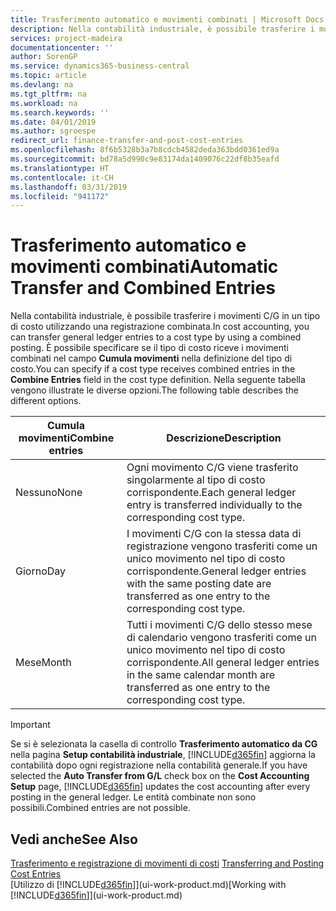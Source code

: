 ```yaml
---
title: Trasferimento automatico e movimenti combinati | Microsoft Docs
description: Nella contabilità industriale, è possibile trasferire i movimenti C/G in un tipo di costo utilizzando una registrazione combinata. È possibile specificare se il tipo di costo riceve i movimenti combinati nel campo **Cumula movimenti** nella definizione del tipo di costo. Nella seguente tabella vengono illustrate le diverse opzioni.
services: project-madeira
documentationcenter: ''
author: SorenGP
ms.service: dynamics365-business-central
ms.topic: article
ms.devlang: na
ms.tgt_pltfrm: na
ms.workload: na
ms.search.keywords: ''
ms.date: 04/01/2019
ms.author: sgroespe
redirect_url: finance-transfer-and-post-cost-entries
ms.openlocfilehash: 8f6b5328b3a7b8cdcb4582deda363bdd0361ed9a
ms.sourcegitcommit: bd78a5d990c9e83174da1409076c22df8b35eafd
ms.translationtype: HT
ms.contentlocale: it-CH
ms.lasthandoff: 03/31/2019
ms.locfileid: "941172"
---
```

# <a name="automatic-transfer-and-combined-entries"></a><span data-ttu-id="dc2d4-105">Trasferimento automatico e movimenti combinati</span><span class="sxs-lookup"><span data-stu-id="dc2d4-105">Automatic Transfer and Combined Entries</span></span>
<span data-ttu-id="dc2d4-106">Nella contabilità industriale, è possibile trasferire i movimenti C/G in un tipo di costo utilizzando una registrazione combinata.</span><span class="sxs-lookup"><span data-stu-id="dc2d4-106">In cost accounting, you can transfer general ledger entries to a cost type by using a combined posting.</span></span> <span data-ttu-id="dc2d4-107">È possibile specificare se il tipo di costo riceve i movimenti combinati nel campo **Cumula movimenti** nella definizione del tipo di costo.</span><span class="sxs-lookup"><span data-stu-id="dc2d4-107">You can specify if a cost type receives combined entries in the **Combine Entries** field in the cost type definition.</span></span> <span data-ttu-id="dc2d4-108">Nella seguente tabella vengono illustrate le diverse opzioni.</span><span class="sxs-lookup"><span data-stu-id="dc2d4-108">The following table describes the different options.</span></span>  

|<span data-ttu-id="dc2d4-109">Cumula movimenti</span><span class="sxs-lookup"><span data-stu-id="dc2d4-109">Combine entries</span></span>|<span data-ttu-id="dc2d4-110">Descrizione</span><span class="sxs-lookup"><span data-stu-id="dc2d4-110">Description</span></span>|  
|---------------------|-----------------|  
|<span data-ttu-id="dc2d4-111">Nessuno</span><span class="sxs-lookup"><span data-stu-id="dc2d4-111">None</span></span>|<span data-ttu-id="dc2d4-112">Ogni movimento C/G viene trasferito singolarmente al tipo di costo corrispondente.</span><span class="sxs-lookup"><span data-stu-id="dc2d4-112">Each general ledger entry is transferred individually to the corresponding cost type.</span></span>|  
|<span data-ttu-id="dc2d4-113">Giorno</span><span class="sxs-lookup"><span data-stu-id="dc2d4-113">Day</span></span>|<span data-ttu-id="dc2d4-114">I movimenti C/G con la stessa data di registrazione vengono trasferiti come un unico movimento nel tipo di costo corrispondente.</span><span class="sxs-lookup"><span data-stu-id="dc2d4-114">General ledger entries with the same posting date are transferred as one entry to the corresponding cost type.</span></span>|  
|<span data-ttu-id="dc2d4-115">Mese</span><span class="sxs-lookup"><span data-stu-id="dc2d4-115">Month</span></span>|<span data-ttu-id="dc2d4-116">Tutti i movimenti C/G dello stesso mese di calendario vengono trasferiti come un unico movimento nel tipo di costo corrispondente.</span><span class="sxs-lookup"><span data-stu-id="dc2d4-116">All general ledger entries in the same calendar month are transferred as one entry to the corresponding cost type.</span></span>|  

> [!IMPORTANT]  
>  <span data-ttu-id="dc2d4-117">Se si è selezionata la casella di controllo **Trasferimento automatico da CG** nella pagina **Setup contabilità industriale**, [!INCLUDE[d365fin](includes/d365fin_md.md)] aggiorna la contabilità dopo ogni registrazione nella contabilità generale.</span><span class="sxs-lookup"><span data-stu-id="dc2d4-117">If you have selected the **Auto Transfer from G/L** check box on the **Cost Accounting Setup** page, [!INCLUDE[d365fin](includes/d365fin_md.md)] updates the cost accounting after every posting in the general ledger.</span></span> <span data-ttu-id="dc2d4-118">Le entità combinate non sono possibili.</span><span class="sxs-lookup"><span data-stu-id="dc2d4-118">Combined entries are not possible.</span></span>  

## <a name="see-also"></a><span data-ttu-id="dc2d4-119">Vedi anche</span><span class="sxs-lookup"><span data-stu-id="dc2d4-119">See Also</span></span>  
 <span data-ttu-id="dc2d4-120">[Trasferimento e registrazione di movimenti di costi](finance-transfer-and-post-cost-entries.md) </span><span class="sxs-lookup"><span data-stu-id="dc2d4-120">[Transferring and Posting Cost Entries](finance-transfer-and-post-cost-entries.md) </span></span>  
 <span data-ttu-id="dc2d4-121">[Utilizzo di [!INCLUDE[d365fin](includes/d365fin_md.md)]](ui-work-product.md)</span><span class="sxs-lookup"><span data-stu-id="dc2d4-121">[Working with [!INCLUDE[d365fin](includes/d365fin_md.md)]](ui-work-product.md)</span></span>
